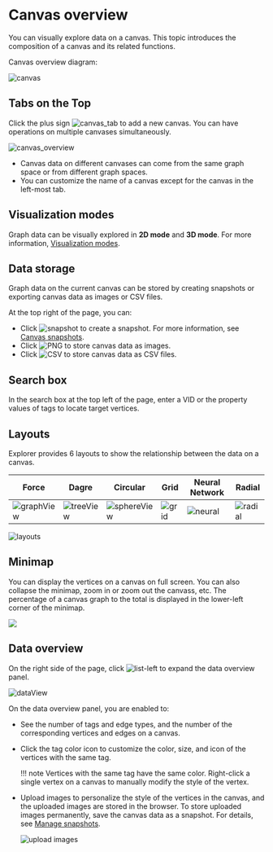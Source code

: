 # Canvas overview

You can visually explore data on a canvas. This topic introduces the composition of a canvas and its related functions.

Canvas overview diagram:

![canvas](https://docs-cdn.nebula-graph.com.cn/figures/canvas-overview.png)

## Tabs on the Top

Click the plus sign ![canvas_tab](https://docs-cdn.nebula-graph.com.cn/figures/list-add.png) to add a new canvas. You can have operations on multiple canvases simultaneously.

![canvas_overview](https://docs-cdn.nebula-graph.com.cn/figures/canvas-graphspace.png)

- Canvas data on different canvases can come from the same graph space or from different graph spaces.
- You can customize the name of a canvas except for the canvas in the left-most tab.

## Visualization modes

Graph data can be visually explored in **2D mode** and **3D mode**. For more information, [Visualization modes](visualization-mode.md).

## Data storage

Graph data on the current canvas can be stored by creating snapshots or exporting canvas data as images or CSV files.

At the top right of the page, you can:

- Click ![snapshot](https://docs-cdn.nebula-graph.com.cn/figures/graph-snapshot.png) to create a snapshot. For more information, see [Canvas snapshots](canvas-snapshot.md).
- Click ![PNG](https://docs-cdn.nebula-graph.com.cn/figures/topbar-exportPNG.png) to store canvas data as images.
- Click ![CSV](https://docs-cdn.nebula-graph.com.cn/figures/topbar-exportCSV.png) to store canvas data as CSV files.


## Search box

In the search box at the top left of the page, enter a VID  or the property values of tags to locate target vertices.

## Layouts

Explorer provides 6 layouts to show the relationship between the data on a canvas.

| Force | Dagre | Circular | Grid  | Neural Network | Radial  |
| -------- | ------ | ------ | ----- | -------- | ----- |
| ![graphView](https://docs-cdn.nebula-graph.com.cn/figures/Thumbnail-graphView.png)    | ![treeView](https://docs-cdn.nebula-graph.com.cn/figures/Thumbnail-treeView.png)  | ![sphereView](https://docs-cdn.nebula-graph.com.cn/figures/Thumbnail-sphereView.png)  | ![grid](https://docs-cdn.nebula-graph.com.cn/figures/Thumbnail-Grid.png) | ![neural](https://docs-cdn.nebula-graph.com.cn/figures/Thumbnail-neuralNetwork.png)    | ![radial](https://docs-cdn.nebula-graph.com.cn/figures/Thumbnail-Radial.png) |

![layouts](https://docs-cdn.nebula-graph.com.cn/figures/layout.gif)

## Minimap

You can display the vertices on a canvas on full screen. You can also collapse the minimap, zoom in or zoom out the canvass, etc. The percentage of a canvas graph to the total is displayed in the lower-left corner of the minimap.

![](https://docs-cdn.nebula-graph.com.cn/figures/thumbnail.png)

## Data overview

On the right side of the page, click ![list-left](https://docs-cdn.nebula-graph.com.cn/figures/list-left.png) to expand the data overview panel.

![dataView](https://docs-cdn.nebula-graph.com.cn/figures/dataview.png)

On the data overview panel, you are enabled to:

- See the number of tags and edge types, and the number of the corresponding vertices and edges on a canvas.  
- Click the tag color icon to customize the color, size, and icon of the vertices with the same tag.

  !!! note
        Vertices with the same tag have the same color. Right-click a single vertex on a canvas to manually modify the style of the vertex.

- Upload images to personalize the style of the vertices in the canvas, and the uploaded images are stored in the browser. To store uploaded images permanently, save the canvas data as a snapshot. For details, see [Manage snapshots](canvas-snapshot.md).

  ![upload images](https://docs-cdn.nebula-graph.com.cn/figures/upload-logo_en.png)
